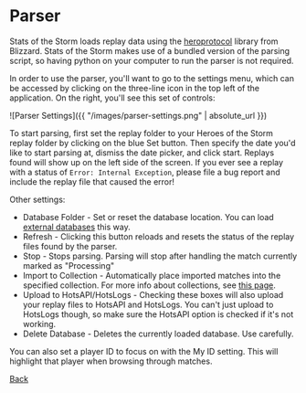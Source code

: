 # Parser
Stats of the Storm loads replay data using the [heroprotocol](https://github.com/Blizzard/heroprotocol)
library from Blizzard. Stats of the Storm makes use of a bundled version of the parsing script,
so having python on your computer to run the parser is not required.

In order to use the parser, you'll want to go to the settings menu, which can be accessed by
clicking on the three-line icon in the top left of the application. On the right, you'll see
this set of controls: 

![Parser Settings]({{ "/images/parser-settings.png" | absolute_url }})

To start parsing, first set the replay folder to your Heroes of the Storm
replay folder by clicking on the blue Set button. Then specify the date you'd
like to start parsing at, dismiss the date picker, and click start. Replays found
will show up on the left side of the screen. If you ever see a replay with a status
of `Error: Internal Exception`, please file a bug report and include the replay file
that caused the error!

Other settings:
* Database Folder - Set or reset the database location. You can load [external databases](external-db.md)
this way.
* Refresh - Clicking this button reloads and resets the status of the replay files found by the parser.
* Stop - Stops parsing. Parsing will stop after handling the match currently marked as "Processing"
* Import to Collection - Automatically place imported matches into the specified collection.
For more info about collections, see [this page](collections.md).
* Upload to HotsAPI/HotsLogs - Checking these boxes will also upload your replay files to HotsAPI and HotsLogs.
You can't just upload to HotsLogs though, so make sure the HotsAPI option is checked if it's not working.
* Delete Database - Deletes the currently loaded database. Use carefully.

You can also set a player ID to focus on with the My ID setting. This will highlight that player when
browsing through matches.

[Back](https://ebshimizu.github.io/stats-of-the-storm/)